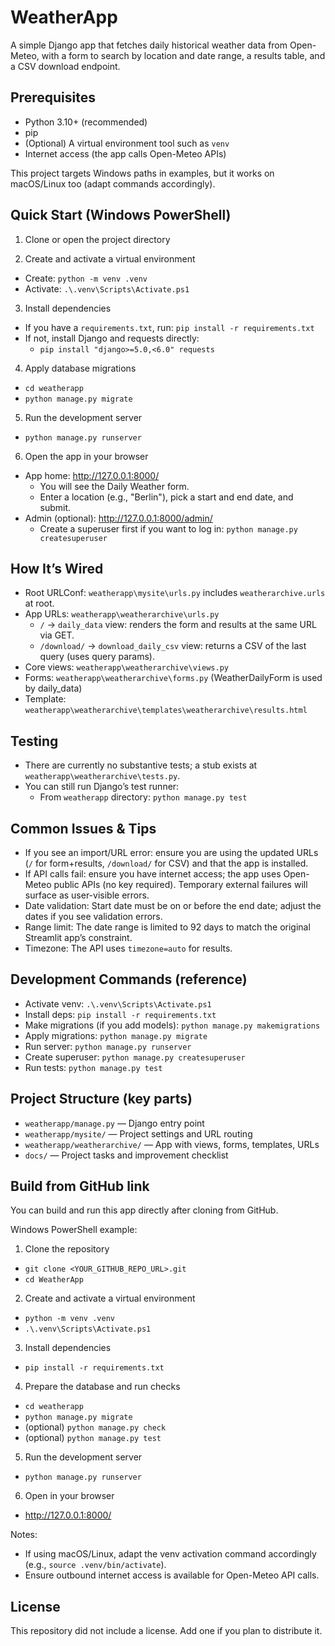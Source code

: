 # WeatherApp

A simple Django app that fetches daily historical weather data from Open-Meteo, with a form to search by location and date range, a results table, and a CSV download endpoint.

## Prerequisites
- Python 3.10+ (recommended)
- pip
- (Optional) A virtual environment tool such as `venv`
- Internet access (the app calls Open-Meteo APIs)

This project targets Windows paths in examples, but it works on macOS/Linux too (adapt commands accordingly).

## Quick Start (Windows PowerShell)

1) Clone or open the project directory

2) Create and activate a virtual environment
- Create: `python -m venv .venv`
- Activate: `.\.venv\Scripts\Activate.ps1`

3) Install dependencies
- If you have a `requirements.txt`, run: `pip install -r requirements.txt`
- If not, install Django and requests directly:
  - `pip install "django>=5.0,<6.0" requests`

4) Apply database migrations
- `cd weatherapp`
- `python manage.py migrate`

5) Run the development server
- `python manage.py runserver`

6) Open the app in your browser
- App home: http://127.0.0.1:8000/
  - You will see the Daily Weather form.
  - Enter a location (e.g., "Berlin"), pick a start and end date, and submit.
- Admin (optional): http://127.0.0.1:8000/admin/
  - Create a superuser first if you want to log in: `python manage.py createsuperuser`

## How It’s Wired
- Root URLConf: `weatherapp\mysite\urls.py` includes `weatherarchive.urls` at root.
- App URLs: `weatherapp\weatherarchive\urls.py`
  - `/` -> `daily_data` view: renders the form and results at the same URL via GET.
  - `/download/` -> `download_daily_csv` view: returns a CSV of the last query (uses query params).
- Core views: `weatherapp\weatherarchive\views.py`
- Forms: `weatherapp\weatherarchive\forms.py` (WeatherDailyForm is used by daily_data)
- Template: `weatherapp\weatherarchive\templates\weatherarchive\results.html`

## Testing
- There are currently no substantive tests; a stub exists at `weatherapp\weatherarchive\tests.py`.
- You can still run Django’s test runner:
  - From `weatherapp` directory: `python manage.py test`

## Common Issues & Tips
- If you see an import/URL error: ensure you are using the updated URLs (`/` for form+results, `/download/` for CSV) and that the app is installed.
- If API calls fail: ensure you have internet access; the app uses Open-Meteo public APIs (no key required). Temporary external failures will surface as user-visible errors.
- Date validation: Start date must be on or before the end date; adjust the dates if you see validation errors.
- Range limit: The date range is limited to 92 days to match the original Streamlit app’s constraint.
- Timezone: The API uses `timezone=auto` for results.

## Development Commands (reference)
- Activate venv: `.\.venv\Scripts\Activate.ps1`
- Install deps: `pip install -r requirements.txt`
- Make migrations (if you add models): `python manage.py makemigrations`
- Apply migrations: `python manage.py migrate`
- Run server: `python manage.py runserver`
- Create superuser: `python manage.py createsuperuser`
- Run tests: `python manage.py test`

## Project Structure (key parts)
- `weatherapp/manage.py` — Django entry point
- `weatherapp/mysite/` — Project settings and URL routing
- `weatherapp/weatherarchive/` — App with views, forms, templates, URLs
- `docs/` — Project tasks and improvement checklist

## Build from GitHub link

You can build and run this app directly after cloning from GitHub.

Windows PowerShell example:

1) Clone the repository
- `git clone <YOUR_GITHUB_REPO_URL>.git`
- `cd WeatherApp`

2) Create and activate a virtual environment
- `python -m venv .venv`
- `.\.venv\Scripts\Activate.ps1`

3) Install dependencies
- `pip install -r requirements.txt`

4) Prepare the database and run checks
- `cd weatherapp`
- `python manage.py migrate`
- (optional) `python manage.py check`
- (optional) `python manage.py test`

5) Run the development server
- `python manage.py runserver`

6) Open in your browser
- http://127.0.0.1:8000/

Notes:
- If using macOS/Linux, adapt the venv activation command accordingly (e.g., `source .venv/bin/activate`).
- Ensure outbound internet access is available for Open-Meteo API calls.

## License
This repository did not include a license. Add one if you plan to distribute it.